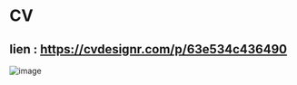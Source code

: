 # CV

## lien : https://cvdesignr.com/p/63e534c436490

![image](https://github.com/user-attachments/assets/e024faba-fab6-4f74-8e40-602f9052530c)


